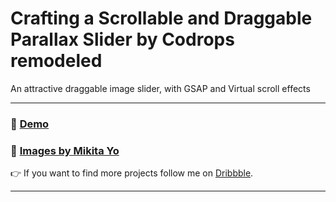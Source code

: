 # Crafting a Scrollable and Draggable Parallax Slider by Codrops remodeled
 
An attractive draggable image slider, with GSAP and Virtual scroll effects


---
### 🚀 [Demo](https://draggable-parallax-slider-andre-mariner.netlify.app/)
### 📸 [Images by Mikita Yo](https://draggable-parallax-slider-andre-mariner.netlify.app/)


👉 If you want to find more projects follow me on [Dribbble](https://dribbble.com/AndreuMariner).

---
